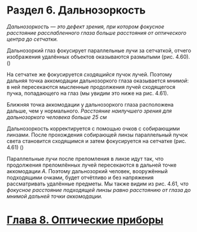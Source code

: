 # Раздел 6. Дальнозоркость

_Дальнозоркость — это дефект зрения, при котором фокусное расстояние расслабленного глаза больше расстояния от оптического центра до сетчатки._

Дальнозоркий глаз фокусирует параллельные лучи за сетчаткой, отчего изображения удалённых объектов оказываются размытыми (рис. 4.60). ()

На сетчатке же фокусируется _сходящийся_ пучок лучей. Поэтому дальняя точка аккомодации дальнозоркого глаза оказывается _мнимой_: в ней пересекаются мысленные продолжения лучей сходящегося пучка, попадающего на глаз (мы увидим это ниже на рис. 4.61).

Ближняя точка аккомодации у дальнозоркого глаза расположена дальше, чем у нормального. _Расстояние наилучшего зрения для дальнозоркого человека больше 25 см_

Дальнозоркость корректируется с помощью очков с собирающими линзами. После прохождения собирающей линзы параллельный пучок света становится сходящимся и затем фокусируется на сетчатке (рис. 4.61) ()

Параллельные лучи после преломления в линзе идут так, что продолжения преломлённых
лучей пересекаются в дальней точке аккомодации _A._ Поэтому дальнозоркий человек, вооружённый подходящими очками, будет отчётливо и без напряжения рассматривать удалённые предметы. Мы также видим из рис. 4.61, _что фокусное расстояние подходящей линзы равно
расстоянию от глаза до мнимой дальней точки аккомодации._












# [Глава 8. Оптические приборы](/Оптические%20приборы)
